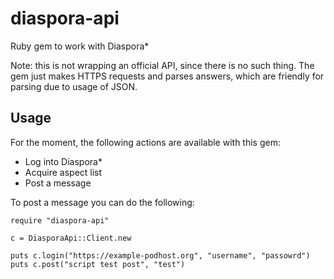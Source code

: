 diaspora-api
============

Ruby gem to work with Diaspora*

Note: this is not wrapping an official API, since there is no such thing. The gem just makes HTTPS requests and parses answers, which are friendly for parsing due to usage of JSON.

Usage
-----

For the moment, the following actions are available with this gem:
* Log into Diaspora*
* Acquire aspect list
* Post a message

To post a message you can do the following:

```
require "diaspora-api"

c = DiasporaApi::Client.new

puts c.login("https://example-podhost.org", "username", "passowrd")
puts c.post("script test post", "test")


```

